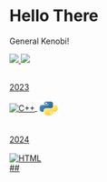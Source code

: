 # Hello There
General Kenobi!

<div>
  <a href= "https://github.com/BorisPhilipp">
  <img height = "190cm" src ="https://github-readme-stats.vercel.app/api?username=BorisPhilipp&show_icons=true&theme=dark&locale=pt-br"/>
  <img height = "190cm" src ="https://github-readme-stats.vercel.app/api/top-langs/?username=BorisPhilipp&theme=dark"/>
</div>

<div style="display: inline_block"><br>
  <p>2023</p>
  <img align="center" alt="C++" height="30" width="40" src="https://cdn.jsdelivr.net/gh/devicons/devicon/icons/cplusplus/cplusplus-original.svg"/>
  <img align="center" alt="Python" height="30" width="40" src="https://raw.githubusercontent.com/devicons/devicon/master/icons/python/python-original.svg">
</div>

<div style="display: inline block"><br>
  <p>2024</p>
  <img align="center" alt="HTML" height="30" width="40" src="https://cdn.jsdelivr.net/gh/devicons/devicon@latest/icons/html5/html5-original.svg"/>
    
</div>
  ##

